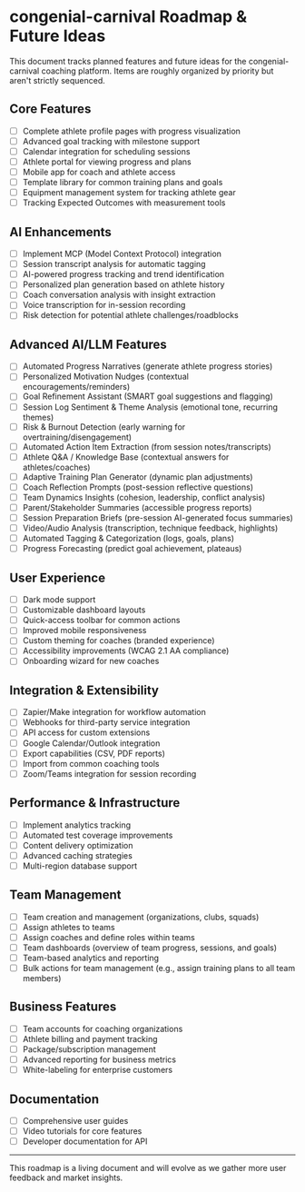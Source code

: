# congenial-carnival Roadmap & Future Ideas

This document tracks planned features and future ideas for the congenial-carnival coaching platform. Items are roughly organized by priority but aren't strictly sequenced.

## Core Features

- [ ] Complete athlete profile pages with progress visualization
- [ ] Advanced goal tracking with milestone support
- [ ] Calendar integration for scheduling sessions
- [ ] Athlete portal for viewing progress and plans
- [ ] Mobile app for coach and athlete access
- [ ] Template library for common training plans and goals
- [ ] Equipment management system for tracking athlete gear
- [ ] Tracking Expected Outcomes with measurement tools

## AI Enhancements

- [ ] Implement MCP (Model Context Protocol) integration
- [ ] Session transcript analysis for automatic tagging
- [ ] AI-powered progress tracking and trend identification
- [ ] Personalized plan generation based on athlete history
- [ ] Coach conversation analysis with insight extraction
- [ ] Voice transcription for in-session recording
- [ ] Risk detection for potential athlete challenges/roadblocks

## Advanced AI/LLM Features

- [ ] Automated Progress Narratives (generate athlete progress stories)
- [ ] Personalized Motivation Nudges (contextual encouragements/reminders)
- [ ] Goal Refinement Assistant (SMART goal suggestions and flagging)
- [ ] Session Log Sentiment & Theme Analysis (emotional tone, recurring themes)
- [ ] Risk & Burnout Detection (early warning for overtraining/disengagement)
- [ ] Automated Action Item Extraction (from session notes/transcripts)
- [ ] Athlete Q&A / Knowledge Base (contextual answers for athletes/coaches)
- [ ] Adaptive Training Plan Generator (dynamic plan adjustments)
- [ ] Coach Reflection Prompts (post-session reflective questions)
- [ ] Team Dynamics Insights (cohesion, leadership, conflict analysis)
- [ ] Parent/Stakeholder Summaries (accessible progress reports)
- [ ] Session Preparation Briefs (pre-session AI-generated focus summaries)
- [ ] Video/Audio Analysis (transcription, technique feedback, highlights)
- [ ] Automated Tagging & Categorization (logs, goals, plans)
- [ ] Progress Forecasting (predict goal achievement, plateaus)

## User Experience

- [ ] Dark mode support
- [ ] Customizable dashboard layouts
- [ ] Quick-access toolbar for common actions
- [ ] Improved mobile responsiveness
- [ ] Custom theming for coaches (branded experience)
- [ ] Accessibility improvements (WCAG 2.1 AA compliance)
- [ ] Onboarding wizard for new coaches

## Integration & Extensibility

- [ ] Zapier/Make integration for workflow automation
- [ ] Webhooks for third-party service integration
- [ ] API access for custom extensions
- [ ] Google Calendar/Outlook integration
- [ ] Export capabilities (CSV, PDF reports)
- [ ] Import from common coaching tools
- [ ] Zoom/Teams integration for session recording

## Performance & Infrastructure

- [ ] Implement analytics tracking
- [ ] Automated test coverage improvements
- [ ] Content delivery optimization
- [ ] Advanced caching strategies
- [ ] Multi-region database support

## Team Management

- [ ] Team creation and management (organizations, clubs, squads)
- [ ] Assign athletes to teams
- [ ] Assign coaches and define roles within teams
- [ ] Team dashboards (overview of team progress, sessions, and goals)
- [ ] Team-based analytics and reporting
- [ ] Bulk actions for team management (e.g., assign training plans to all team members)

## Business Features

- [ ] Team accounts for coaching organizations
- [ ] Athlete billing and payment tracking
- [ ] Package/subscription management
- [ ] Advanced reporting for business metrics
- [ ] White-labeling for enterprise customers

## Documentation

- [ ] Comprehensive user guides
- [ ] Video tutorials for core features
- [ ] Developer documentation for API

---

This roadmap is a living document and will evolve as we gather more user feedback and market insights.